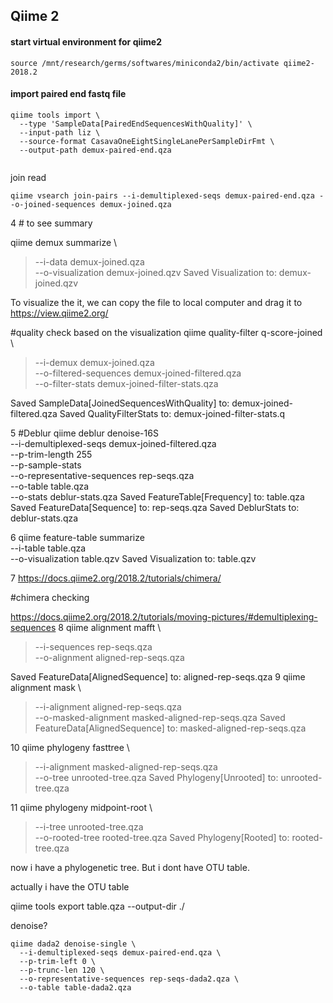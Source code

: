 ## Qiime 2
#### start virtual environment for qiime2
```
source /mnt/research/germs/softwares/miniconda2/bin/activate qiime2-2018.2
```

#### import paired end fastq file
```
qiime tools import \
  --type 'SampleData[PairedEndSequencesWithQuality]' \
  --input-path liz \
  --source-format CasavaOneEightSingleLanePerSampleDirFmt \
  --output-path demux-paired-end.qza
  
```
join read

```
qiime vsearch join-pairs --i-demultiplexed-seqs demux-paired-end.qza --o-joined-sequences demux-joined.qza
```


4   # to see summary

qiime demux summarize \
>   --i-data demux-joined.qza \
>   --o-visualization demux-joined.qzv
Saved Visualization to: demux-joined.qzv

To visualize the it, we can copy the file to local computer and drag it to https://view.qiime2.org/

#quality check based on the visualization
qiime quality-filter q-score-joined \
>   --i-demux demux-joined.qza \
>   --o-filtered-sequences demux-joined-filtered.qza \
>   --o-filter-stats demux-joined-filter-stats.qza

Saved SampleData[JoinedSequencesWithQuality] to: demux-joined-filtered.qza
Saved QualityFilterStats to: demux-joined-filter-stats.q



5 #Deblur
qiime deblur denoise-16S \
  --i-demultiplexed-seqs demux-joined-filtered.qza \
  --p-trim-length 255 \
  --p-sample-stats \
  --o-representative-sequences rep-seqs.qza \
  --o-table table.qza \
  --o-stats deblur-stats.qza
Saved FeatureTable[Frequency] to: table.qza
Saved FeatureData[Sequence] to: rep-seqs.qza
Saved DeblurStats to: deblur-stats.qza



6 
qiime feature-table summarize \
  --i-table table.qza \
  --o-visualization table.qzv
Saved Visualization to: table.qzv

7 
https://docs.qiime2.org/2018.2/tutorials/chimera/

#chimera checking

https://docs.qiime2.org/2018.2/tutorials/moving-pictures/#demultiplexing-sequences
 8  qiime alignment mafft \
>   --i-sequences rep-seqs.qza \
>   --o-alignment aligned-rep-seqs.qza



Saved FeatureData[AlignedSequence] to: aligned-rep-seqs.qza
9    qiime alignment mask \
>   --i-alignment aligned-rep-seqs.qza \
>   --o-masked-alignment masked-aligned-rep-seqs.qza
Saved FeatureData[AlignedSequence] to: masked-aligned-rep-seqs.qza
 
10   qiime phylogeny fasttree \
>   --i-alignment masked-aligned-rep-seqs.qza \
>   --o-tree unrooted-tree.qza
Saved Phylogeny[Unrooted] to: unrooted-tree.qza



 11  qiime phylogeny midpoint-root \
>   --i-tree unrooted-tree.qza \
>   --o-rooted-tree rooted-tree.qza
Saved Phylogeny[Rooted] to: rooted-tree.qza


now i have a phylogenetic tree.
But i dont have OTU table.

actually i have the OTU table

qiime tools export table.qza --output-dir ./




denoise?
```
qiime dada2 denoise-single \
  --i-demultiplexed-seqs demux-paired-end.qza \
  --p-trim-left 0 \
  --p-trunc-len 120 \
  --o-representative-sequences rep-seqs-dada2.qza \
  --o-table table-dada2.qza
```
